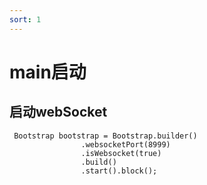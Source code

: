 ```yaml
---
sort: 1
---
```


# main启动

## 启动webSocket

```
 Bootstrap bootstrap = Bootstrap.builder()
                .websocketPort(8999)
                .isWebsocket(true)
                .build()
                .start().block();
```
